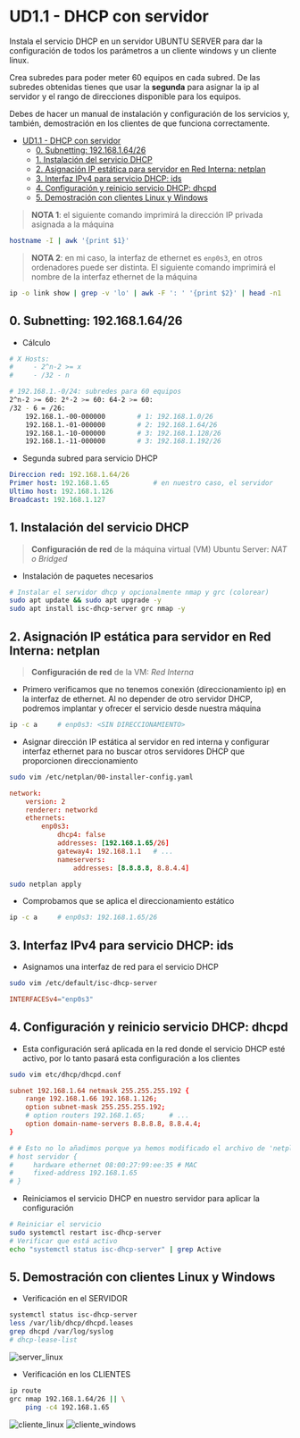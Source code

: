 # UD1.1 - DHCP con servidor 

Instala el servicio DHCP en un servidor UBUNTU SERVER para dar la configuración de todos los parámetros a un cliente windows y un cliente linux.

Crea subredes para poder meter 60 equipos en cada subred. De las subredes obtenidas tienes que usar la **segunda** para asignar la ip al servidor y el rango de direcciones disponible para los equipos.

Debes de hacer un manual de instalación y configuración de los servicios y, también, demostración en los clientes de que funciona correctamente.

- [UD1.1 - DHCP con servidor](#ud11---dhcp-con-servidor)
  - [0. Subnetting: 192.168.1.64/26](#0-subnetting-19216816426)
  - [1. Instalación del servicio DHCP](#1-instalación-del-servicio-dhcp)
  - [2. Asignación IP estática para servidor en Red Interna: netplan](#2-asignación-ip-estática-para-servidor-en-red-interna-netplan)
  - [3. Interfaz IPv4 para servicio DHCP: ids](#3-interfaz-ipv4-para-servicio-dhcp-ids)
  - [4. Configuración y reinicio servicio DHCP: dhcpd](#4-configuración-y-reinicio-servicio-dhcp-dhcpd)
  - [5. Demostración con clientes Linux y Windows](#5-demostración-con-clientes-linux-y-windows)

> **NOTA 1**: el siguiente comando imprimirá la dirección IP privada asignada a la máquina

```bash
hostname -I | awk '{print $1}'
```
> **NOTA 2**: en mi caso, la interfaz de ethernet es `enp0s3`, en otros ordenadores puede ser distinta. El siguiente comando imprimirá el nombre de la interfaz ethernet de la máquina

```bash
ip -o link show | grep -v 'lo' | awk -F ': ' '{print $2}' | head -n1
```


## 0. Subnetting: 192.168.1.64/26

- Cálculo

```bash
# X Hosts:
#     - 2^n-2 >= x
#     - /32 - n

# 192.168.1.-0/24: subredes para 60 equipos
2^n-2 >= 60: 2⁶-2 >= 60: 64-2 >= 60:
/32 - 6 = /26:
    192.168.1.-00-000000        # 1: 192.168.1.0/26
    192.168.1.-01-000000        # 2: 192.168.1.64/26
    192.168.1.-10-000000        # 3: 192.168.1.128/26
    192.168.1.-11-000000        # 3: 192.168.1.192/26
```

- Segunda subred para servicio DHCP

```yaml
Direccion red: 192.168.1.64/26
Primer host: 192.168.1.65           # en nuestro caso, el servidor
Ultimo host: 192.168.1.126
Broadcast: 192.168.1.127
```

## 1. Instalación del servicio DHCP

> **Configuración de red** de la máquina virtual (VM) Ubuntu Server: *NAT o Bridged*

- Instalación de paquetes necesarios

```bash
# Instalar el servidor dhcp y opcionalmente nmap y grc (colorear)
sudo apt update && sudo apt upgrade -y
sudo apt install isc-dhcp-server grc nmap -y
```

## 2. Asignación IP estática para servidor en Red Interna: netplan

> **Configuración de red** de la VM: *Red Interna*

- Primero verificamos que no tenemos conexión (direccionamiento ip) en la interfaz de ethernet. Al no depender de otro servidor DHCP, podremos implantar y ofrecer el servicio desde nuestra máquina

```bash
ip -c a     # enp0s3: <SIN DIRECCIONAMIENTO>
```

- Asignar dirección IP estática al servidor en red interna y configurar interfaz ethernet para no buscar otros servidores DHCP que proporcionen direccionamiento

```bash
sudo vim /etc/netplan/00-installer-config.yaml
```

```conf
network:
    version: 2
    renderer: networkd
    ethernets:
        enp0s3:
            dhcp4: false
            addresses: [192.168.1.65/26]
            gateway4: 192.168.1.1   # ...
            nameservers:
                addresses: [8.8.8.8, 8.8.4.4]
```

```bash
sudo netplan apply
```

- Comprobamos que se aplica el direccionamiento estático

```bash
ip -c a     # enp0s3: 192.168.1.65/26
```

## 3. Interfaz IPv4 para servicio DHCP: ids

- Asignamos una interfaz de red para el servicio DHCP

```bash
sudo vim /etc/default/isc-dhcp-server
```
```conf
INTERFACESv4="enp0s3"
```

## 4. Configuración y reinicio servicio DHCP: dhcpd

- Esta configuración será aplicada en la red donde el servicio DHCP esté activo, por lo tanto pasará esta configuración a los clientes

```bash
sudo vim etc/dhcp/dhcpd.conf
```
```conf
subnet 192.168.1.64 netmask 255.255.255.192 {
    range 192.168.1.66 192.168.1.126;
    option subnet-mask 255.255.255.192;
    # option routers 192.168.1.65;      # ...
    option domain-name-servers 8.8.8.8, 8.8.4.4;
}

# # Esto no lo añadimos porque ya hemos modificado el archivo de 'netplan' con una IP estática para el servidor
# host servidor {
#     hardware ethernet 08:00:27:99:ee:35 # MAC
#     fixed-address 192.168.1.65
# }
```

- Reiniciamos el servicio DHCP en nuestro servidor para aplicar la configuración

```bash
# Reiniciar el servicio
sudo systemctl restart isc-dhcp-server
# Verificar que está activo
echo "systemctl status isc-dhcp-server" | grep Active
```

## 5. Demostración con clientes Linux y Windows

- Verificación en el SERVIDOR

```bash
systemctl status isc-dhcp-server
less /var/lib/dhcp/dhcpd.leases
grep dhcpd /var/log/syslog
# dhcp-lease-list
```

![server_linux](/tmp/img/redes-dhcp-server.png)

- Verificación en los CLIENTES

```bash
ip route
grc nmap 192.168.1.64/26 || \
    ping -c4 192.168.1.65
```

![cliente_linux](/tmp/img/redes-dhcp-cliente_linux.png)
![cliente_windows](/tmp/img/redes-dhcp-cliente_windows.png)
